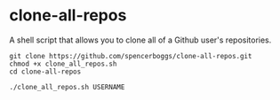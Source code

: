 # clone-all-repos
A shell script that allows you to clone all of a Github user's repositories.

```
git clone https://github.com/spencerboggs/clone-all-repos.git
chmod +x clone_all_repos.sh
cd clone-all-repos
```
```
./clone_all_repos.sh USERNAME
```
